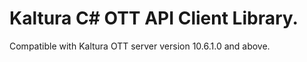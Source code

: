 # Kaltura C# OTT API Client Library.
Compatible with Kaltura OTT server version 10.6.1.0 and above.
